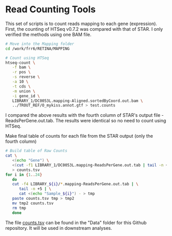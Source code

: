 # Read Counting Tools
This set of scripts is to count reads mapping to each gene (expression).
First, the counting of HTSeq v0.7.2 was compared with that of STAR.
I only verified the methods using one BAM file.
```bash
# Move into the Mapping folder
cd /work/frr6/RETINA/MAPPING

# Count using HTSeq
htseq-count \
   -f bam \
   -r pos \
   -s reverse \
   -a 10 \
   -t cds \
   -m union \
   -i gene_id \
   LIBRARY_1/DC0053L.mapping-Aligned.sortedByCoord.out.bam \
   ../TROUT_REF/O_mykiss.annot.gtf > test.counts
```
I compared the above results with the fourth column of STAR's output file <basename>-ReadsPerGene.out.tab.  The results were identical so no need to count using HTSeq.

Make final table of counts for each file from the STAR output (only the fourth column)
```bash
# Build table of Raw Counts
cat \
   <(echo "Gene") \
   <(cut -f1 LIBRARY_1/DC0053L.mapping-ReadsPerGene.out.tab | tail -n +5) \
   > counts.tsv
for i in {1..24}
   do
   cut -f4 LIBRARY_${i}/*.mapping-ReadsPerGene.out.tab | \
      tail -n +5 | \
      cat <(echo "Sample_${i}") - > tmp
   paste counts.tsv tmp > tmp2
   mv tmp2 counts.tsv
   rm tmp
   done
```
The file [counts.tsv](./Data/counts.tsv) can be found in the "Data" folder for this Github repository.  It will be used in downstream analyses.
